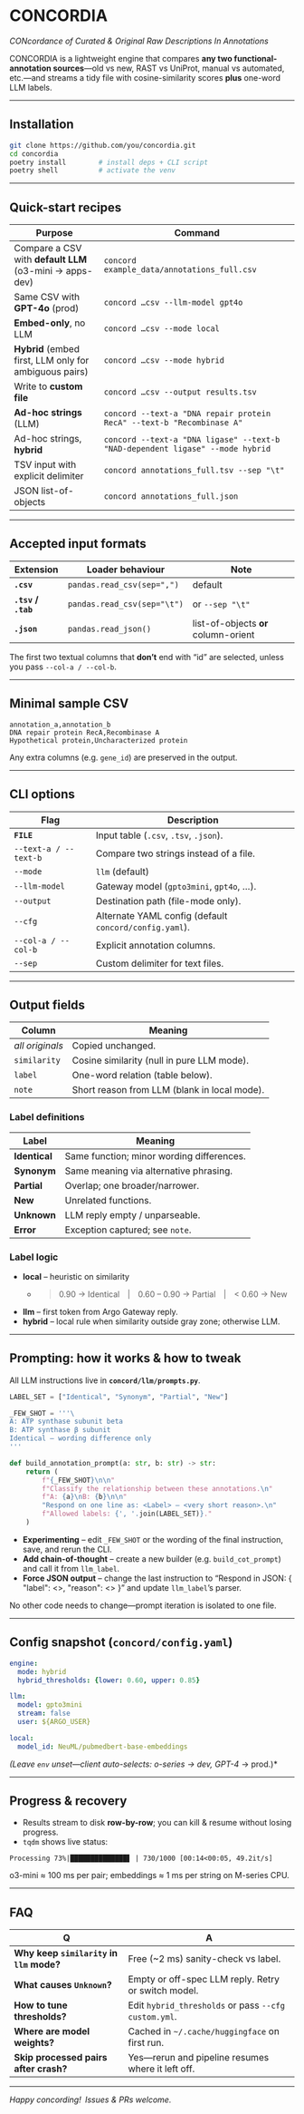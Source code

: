 # CONCORDIA  
*CONcordance of Curated & Original Raw Descriptions In Annotations*

CONCORDIA is a lightweight engine that compares **any two functional-annotation sources**—old vs new, RAST vs UniProt, manual vs automated, etc.—and streams a tidy file with cosine-similarity scores **plus** one-word LLM labels.

---

## Installation

```bash
git clone https://github.com/you/concordia.git
cd concordia
poetry install        # install deps + CLI script
poetry shell          # activate the venv
```

---

## Quick-start recipes

| Purpose | Command |
|---------|---------|
| Compare a CSV with **default LLM** (o3-mini → apps-dev) | `concord example_data/annotations_full.csv` |
| Same CSV with **GPT-4o** (prod) | `concord …csv --llm-model gpt4o` |
| **Embed-only**, no LLM | `concord …csv --mode local` |
| **Hybrid** (embed first, LLM only for ambiguous pairs) | `concord …csv --mode hybrid` |
| Write to **custom file** | `concord …csv --output results.tsv` |
| **Ad-hoc strings** (LLM) | `concord --text-a "DNA repair protein RecA" --text-b "Recombinase A"` |
| Ad-hoc strings, **hybrid** | `concord --text-a "DNA ligase" --text-b "NAD-dependent ligase" --mode hybrid` |
| TSV input with explicit delimiter | `concord annotations_full.tsv --sep "\t"` |
| JSON list-of-objects | `concord annotations_full.json` |

---

## Accepted input formats

| Extension | Loader behaviour | Note |
|-----------|------------------|------|
| **`.csv`** | `pandas.read_csv(sep=",")` | default |
| **`.tsv` / `.tab`** | `pandas.read_csv(sep="\t")` | or `--sep "\t"` |
| **`.json`** | `pandas.read_json()` | list-of-objects **or** column-orient |

The first two textual columns that **don’t** end with “id” are selected, unless you pass `--col-a / --col-b`.

---

## Minimal sample CSV

```csv
annotation_a,annotation_b
DNA repair protein RecA,Recombinase A
Hypothetical protein,Uncharacterized protein
```

Any extra columns (e.g. `gene_id`) are preserved in the output.

---

## CLI options

| Flag | Description |
|------|-------------|
| **`FILE`** | Input table (`.csv`, `.tsv`, `.json`). |
| `--text-a / --text-b` | Compare two strings instead of a file. |
| `--mode` | `llm` (default) | `local` | `hybrid` |
| `--llm-model` | Gateway model (`gpto3mini`, `gpt4o`, …). |
| `--output` | Destination path (file-mode only). |
| `--cfg` | Alternate YAML config (default `concord/config.yaml`). |
| `--col-a / --col-b` | Explicit annotation columns. |
| `--sep` | Custom delimiter for text files. |

---

## Output fields

| Column | Meaning |
|--------|---------|
| *all originals* | Copied unchanged. |
| `similarity` | Cosine similarity (null in pure LLM mode). |
| `label` | One-word relation (table below). |
| `note` | Short reason from LLM (blank in local mode). |

### Label definitions

| Label | Meaning |
|-------|---------|
| **Identical** | Same function; minor wording differences. |
| **Synonym** | Same meaning via alternative phrasing. |
| **Partial** | Overlap; one broader/narrower. |
| **New** | Unrelated functions. |
| **Unknown** | LLM reply empty / unparseable. |
| **Error** | Exception captured; see `note`. |

### Label logic

* **local** – heuristic on similarity  
  * > 0.90 → Identical | 0.60 – 0.90 → Partial | < 0.60 → New  
* **llm** – first token from Argo Gateway reply.  
* **hybrid** – local rule when similarity outside gray zone; otherwise LLM.

---

## Prompting: how it works & how to tweak

All LLM instructions live in **`concord/llm/prompts.py`**.

```python
LABEL_SET = ["Identical", "Synonym", "Partial", "New"]

_FEW_SHOT = '''\
A: ATP synthase subunit beta
B: ATP synthase β subunit
Identical — wording difference only
'''

def build_annotation_prompt(a: str, b: str) -> str:
    return (
        f"{_FEW_SHOT}\n\n"
        f"Classify the relationship between these annotations.\n"
        f"A: {a}\nB: {b}\n\n"
        "Respond on one line as: <Label> — <very short reason>.\n"
        f"Allowed labels: {', '.join(LABEL_SET)}."
    )
```

* **Experimenting** – edit `_FEW_SHOT` or the wording of the final
  instruction, save, and rerun the CLI.  
* **Add chain-of-thought** – create a new builder (e.g.
  `build_cot_prompt`) and call it from `llm_label`.  
* **Force JSON output** – change the last instruction to
  “Respond in JSON: { "label": <>, "reason": <> }” and update
  `llm_label`’s parser.

No other code needs to change—prompt iteration is isolated to one file.

---

## Config snapshot (`concord/config.yaml`)

```yaml
engine:
  mode: hybrid
  hybrid_thresholds: {lower: 0.60, upper: 0.85}

llm:
  model: gpto3mini
  stream: false
  user: ${ARGO_USER}

local:
  model_id: NeuML/pubmedbert-base-embeddings
```

*(Leave `env` unset—client auto-selects: o-series → dev, GPT-4* → prod.)*

---

## Progress & recovery

* Results stream to disk **row-by-row**; you can kill & resume without losing progress.  
* `tqdm` shows live status:

```
Processing 73%|██████████████▋ | 730/1000 [00:14<00:05, 49.2it/s]
```

o3-mini ≈ 100 ms per pair; embeddings ≈ 1 ms per string on M-series CPU.

---

## FAQ

| Q | A |
|---|---|
| **Why keep `similarity` in `llm` mode?** | Free (~2 ms) sanity-check vs label. |
| **What causes `Unknown`?** | Empty or off-spec LLM reply. Retry or switch model. |
| **How to tune thresholds?** | Edit `hybrid_thresholds` or pass `--cfg custom.yml`. |
| **Where are model weights?** | Cached in `~/.cache/huggingface` on first run. |
| **Skip processed pairs after crash?** | Yes—rerun and pipeline resumes where it left off. |

---

*Happy concording! Issues & PRs welcome.*